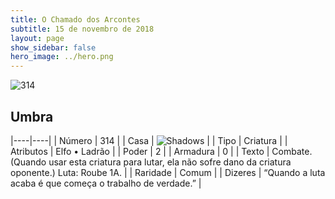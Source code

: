 ```yaml
---
title: O Chamado dos Arcontes
subtitle: 15 de novembro de 2018
layout: page
show_sidebar: false
hero_image: ../hero.png
---
```


![314](https://cdn.keyforgegame.com/media/card_front/pt/341_314_VHG44C64WFXQ_pt.png)

## Umbra

|----|----|
| Número | 314 |
| Casa | ![Shadows](https://archonarcana.com/images/thumb/e/ee/Shadows.png/22px-Shadows.png "Sombras") |
| Tipo | Criatura |
| Atributos | Elfo • Ladrão |
| Poder | 2 |
| Armadura | 0 |
| Texto | Combate. (Quando usar esta criatura para lutar, ela não sofre dano da criatura oponente.) Luta: Roube 1A. |
| Raridade | Comum |
| Dizeres | “Quando a luta acaba é que começa  o trabalho de verdade.” |
